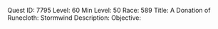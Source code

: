 Quest ID: 7795
Level: 60
Min Level: 50
Race: 589
Title: A Donation of Runecloth: Stormwind
Description: 
Objective: 
